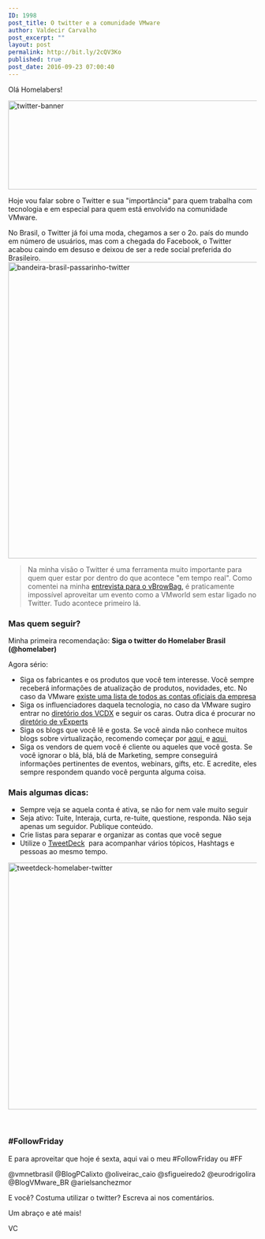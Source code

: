 ```yaml
---
ID: 1998
post_title: O twitter e a comunidade VMware
author: Valdecir Carvalho
post_excerpt: ""
layout: post
permalink: http://bit.ly/2cQV3Ko
published: true
post_date: 2016-09-23 07:00:40
---
```

Olá Homelabers!

<img class="aligncenter wp-image-2234 size-full" src="http://homelaber.com.br/site/wp-content/uploads/2016/09/twitter-banner-e1474341383906.png" alt="twitter-banner" width="800" height="180" />

Hoje vou falar sobre o Twitter e sua "importância" para quem trabalha com tecnologia e em especial para quem está envolvido na comunidade VMware.

No Brasil, o Twitter já foi uma moda, chegamos a ser o 2o. país do mundo em número de usuários, mas com a chegada do Facebook, o Twitter acabou caindo em desuso e deixou de ser a rede social preferida do Brasileiro.
<img class="aligncenter wp-image-2235" src="http://homelaber.com.br/site/wp-content/uploads/2016/09/bandeira-brasil-passarinho-twitter.jpg" alt="bandeira-brasil-passarinho-twitter" width="800" height="600" />

<blockquote>Na minha visão o Twitter é uma ferramenta muito importante para quem quer estar por dentro do que acontece "em tempo real". Como comentei na minha <a href="http://homelaber.com.br/vmworldvideo-vbrownbag-latam-focus-on-the-expert-valdecir-carvalho-homelaber/">entrevista para o vBrowBag,</a> é praticamente impossível aproveitar um evento como a VMworld sem estar ligado no Twitter. Tudo acontece primeiro lá.</blockquote>

<h3>Mas quem seguir?</h3>

Minha primeira recomendação: <strong>Siga o twitter do Homelaber Brasil (@homelaber)</strong>

<!--more-->

Agora sério:

<ul>
    <li>Siga os fabricantes e os produtos que você tem interesse. Você sempre receberá informações de atualização de produtos, novidades, etc. No caso da VMware <a href="https://communities.vmware.com/community/twitter/" target="_blank">existe uma lista de todos as contas oficiais da empresa</a></li>
    <li>Siga os influenciadores daquela tecnologia, no caso da VMware sugiro entrar no <a href="http://vcdx.vmware.com/" target="_blank">diretório dos VCDX</a> e seguir os caras. Outra dica é procurar no <a href="https://communities.vmware.com/vexpert.jspa" target="_blank">diretório de vExperts</a></li>
    <li>Siga os blogs que você lê e gosta. Se você ainda não conhece muitos blogs sobre virtualização, recomendo começar por <a href="http://planet.vsphere-land.com/" target="_blank">aqui </a> e <a href="http://vlp.vsphere-land.com/" target="_blank">aqui </a></li>
    <li>Siga os vendors de quem você é cliente ou aqueles que você gosta. Se você ignorar o blá, blá, blá de Marketing, sempre conseguirá informações pertinentes de eventos, webinars, gifts, etc. E acredite, eles sempre respondem quando você pergunta alguma coisa.</li>
</ul>

<h3>Mais algumas dicas:</h3>

<ul style="list-style-type: square;">
    <li>Sempre veja se aquela conta é ativa, se não for nem vale muito seguir</li>
    <li>Seja ativo: Tuite, Interaja, curta, re-tuite, questione, responda. Não seja apenas um seguidor. Publique conteúdo.</li>
    <li>Crie listas para separar e organizar as contas que você segue</li>
    <li>Utilize o <a href="https://tweetdeck.twitter.com" target="_blank">TweetDeck</a>  para acompanhar vários tópicos, Hashtags e pessoas ao mesmo tempo.</li>
</ul>

<img class="aligncenter size-full wp-image-2233" src="http://homelaber.com.br/site/wp-content/uploads/2016/09/tweetdeck-homelaber-twitter.png" alt="tweetdeck-homelaber-twitter" width="800" height="500" />

&nbsp;

<h3>#FollowFriday</h3>

E para aproveitar que hoje é sexta, aqui vai o meu #FollowFriday ou #FF

@vmnetbrasil
@BlogPCalixto
@oliveirac_caio
@sfigueiredo2
@eurodrigolira
@BlogVMware_BR
@arielsanchezmor

E você? Costuma utilizar o twitter? Escreva ai nos comentários.

Um abraço e até mais!

VC